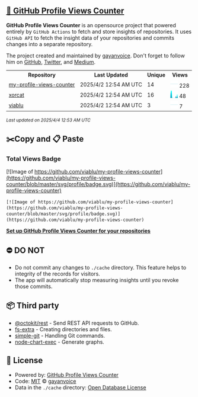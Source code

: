 ## [🚀 GitHub Profile Views Counter](https://github.com/gayanvoice/github-profile-views-counter)
**GitHub Profile Views Counter** is an opensource project that powered entirely by  `GitHub Actions` to fetch and store insights of repositories.
It uses `GitHub API` to fetch the insight data of your repositories and commits changes into a separate repository.

The project created and maintained by [gayanvoice](https://github.com/gayanvoice). Don't forget to follow him on [GitHub](https://github.com/gayanvoice), [Twitter](https://twitter.com/gayanvoice), and [Medium](https://gayanvoice.medium.com/).

<table>
	<tr>
		<th>
			Repository
		</th>
		<th>
			Last Updated
		</th>
		<th>
			Unique
		</th>
		<th>
			Views
		</th>
	</tr>
	<tr>
		<td>
			<a href="https://github.com/viablu/my-profile-views-counter/tree/master/readme/509608177/year.md">
				my-profile-views-counter
			</a>
		</td>
		<td>
			2025/4/2 12:54 AM UTC
		</td>
		<td>
			14
		</td>
		<td>
			<img alt="Response time graph" src="https://github.com/viablu/my-profile-views-counter/raw/master/graph/509608177/small/year.png" height="20"> 228
		</td>
	</tr>
	<tr>
		<td>
			<a href="https://github.com/viablu/my-profile-views-counter/tree/master/readme/632445122/year.md">
				xorcat
			</a>
		</td>
		<td>
			2025/4/2 12:54 AM UTC
		</td>
		<td>
			16
		</td>
		<td>
			<img alt="Response time graph" src="https://github.com/viablu/my-profile-views-counter/raw/master/graph/632445122/small/year.png" height="20"> 48
		</td>
	</tr>
	<tr>
		<td>
			<a href="https://github.com/viablu/my-profile-views-counter/tree/master/readme/507967722/year.md">
				viablu
			</a>
		</td>
		<td>
			2025/4/2 12:54 AM UTC
		</td>
		<td>
			3
		</td>
		<td>
			<img alt="Response time graph" src="https://github.com/viablu/my-profile-views-counter/raw/master/graph/507967722/small/year.png" height="20"> 7
		</td>
	</tr>
</table>

<small><i>Last updated on 2025/4/4 12:53 AM UTC</i></small>

## ✂️Copy and 📋 Paste
### Total Views Badge
[![Image of https://github.com/viablu/my-profile-views-counter](https://github.com/viablu/my-profile-views-counter/blob/master/svg/profile/badge.svg)](https://github.com/viablu/my-profile-views-counter)

```readme
[![Image of https://github.com/viablu/my-profile-views-counter](https://github.com/viablu/my-profile-views-counter/blob/master/svg/profile/badge.svg)](https://github.com/viablu/my-profile-views-counter)
```
[**Set up GitHub Profile Views Counter for your repositories**](https://github.com/gayanvoice/github-profile-views-counter)
## ⛔ DO NOT
- Do not commit any changes to `./cache` directory. This feature helps to integrity of the records for visitors.
- The app will automatically stop measuring insights until you revoke those commits.
## 📦 Third party

- [@octokit/rest](https://www.npmjs.com/package/@octokit/rest) - Send REST API requests to GitHub.
- [fs-extra](https://www.npmjs.com/package/fs-extra) - Creating directories and files.
- [simple-git](https://www.npmjs.com/package/simple-git) - Handling Git commands.
- [node-chart-exec](https://www.npmjs.com/package/node-chart-exec) - Generate graphs.
## 📄 License
- Powered by: [GitHub Profile Views Counter](https://github.com/gayanvoice/github-profile-views-counter)
- Code: [MIT](./LICENSE) © [gayanvoice](https://github.com/gayanvoice)
- Data in the `./cache` directory: [Open Database License](https://opendatacommons.org/licenses/odbl/1-0/)